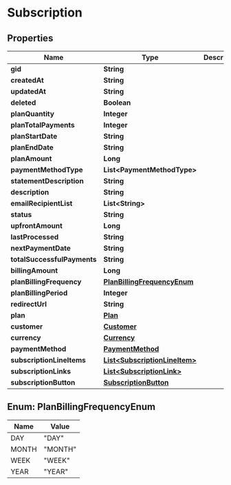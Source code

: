 

# Subscription

## Properties

Name | Type | Description | Notes
------------ | ------------- | ------------- | -------------
**gid** | **String** |  |  [optional]
**createdAt** | **String** |  |  [optional]
**updatedAt** | **String** |  |  [optional]
**deleted** | **Boolean** |  |  [optional]
**planQuantity** | **Integer** |  |  [optional]
**planTotalPayments** | **Integer** |  |  [optional]
**planStartDate** | **String** |  |  [optional]
**planEndDate** | **String** |  |  [optional]
**planAmount** | **Long** |  |  [optional]
**paymentMethodType** | **List&lt;PaymentMethodType&gt;** |  |  [optional]
**statementDescription** | **String** |  |  [optional]
**description** | **String** |  |  [optional]
**emailRecipientList** | **List&lt;String&gt;** |  |  [optional]
**status** | **String** |  |  [optional]
**upfrontAmount** | **Long** |  |  [optional]
**lastProcessed** | **String** |  |  [optional]
**nextPaymentDate** | **String** |  |  [optional]
**totalSuccessfulPayments** | **String** |  |  [optional]
**billingAmount** | **Long** |  |  [optional]
**planBillingFrequency** | [**PlanBillingFrequencyEnum**](#PlanBillingFrequencyEnum) |  |  [optional]
**planBillingPeriod** | **Integer** |  |  [optional]
**redirectUrl** | **String** |  |  [optional]
**plan** | [**Plan**](Plan.md) |  |  [optional]
**customer** | [**Customer**](Customer.md) |  |  [optional]
**currency** | [**Currency**](Currency.md) |  |  [optional]
**paymentMethod** | [**PaymentMethod**](PaymentMethod.md) |  |  [optional]
**subscriptionLineItems** | [**List&lt;SubscriptionLineItem&gt;**](SubscriptionLineItem.md) |  |  [optional]
**subscriptionLinks** | [**List&lt;SubscriptionLink&gt;**](SubscriptionLink.md) |  |  [optional]
**subscriptionButton** | [**SubscriptionButton**](SubscriptionButton.md) |  |  [optional]



## Enum: PlanBillingFrequencyEnum

Name | Value
---- | -----
DAY | &quot;DAY&quot;
MONTH | &quot;MONTH&quot;
WEEK | &quot;WEEK&quot;
YEAR | &quot;YEAR&quot;



